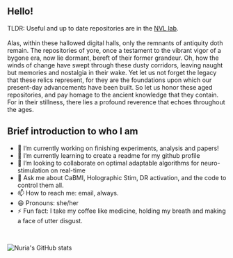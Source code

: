 
<!--
**senis000/senis000** is a ✨ _special_ ✨ repository because its `README.md` (this file) appears on your GitHub profile.


Here are some ideas to get you started:


-->


## Hello!

TLDR: Useful and up to date repositories are in the [NVL lab](https://github.com/NVL-Lab). 
<br />
<br />
Alas, within these hallowed digital halls, only the remnants of antiquity doth remain. The repositories of yore, once a testament to the vibrant vigor of a bygone era, now lie dormant, bereft of their former grandeur. Oh, how the winds of change have swept through these dusty corridors, leaving naught but memories and nostalgia in their wake. Yet let us not forget the legacy that these relics represent, for they are the foundations upon which our present-day advancements have been built. So let us honor these aged repositories, and pay homage to the ancient knowledge that they contain. For in their stillness, there lies a profound reverence that echoes throughout the ages.
<br />

## Brief introduction to who I am
- 🔭 I’m currently working on finishing experiments, analysis and papers!
- 🌱 I’m currently learning to create a readme for my github profile
- 👯 I’m looking to collaborate on optimal adaptable algorithms for neuro-stimulation on real-time
- 💬 Ask me about CaBMI, Holographic Stim, DR activation, and the code to control them all.
- 📫 How to reach me: email, always. 
- 😄 Pronouns: she/her
- ⚡ Fun fact: I take my coffee like medicine, holding my breath and making a face of utter disgust.
<br />

![Nuria's GitHub stats](https://github-readme-stats.vercel.app/api?username=senis000&count_private=true&show_icons=true&theme=dracula)
